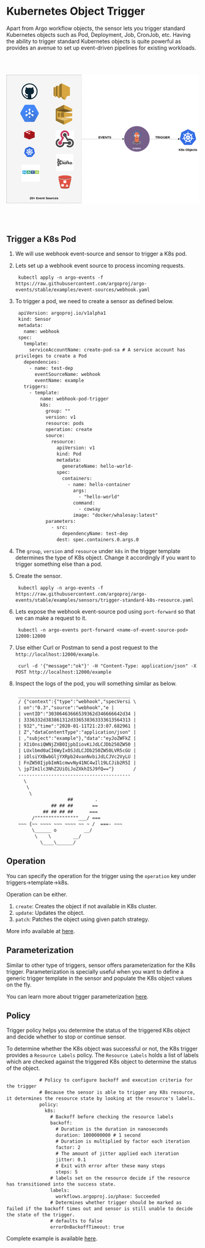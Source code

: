 # Kubernetes Object Trigger

Apart from Argo workflow objects, the sensor lets you trigger standard Kubernetes objects such as Pod, Deployment, Job, CronJob, etc.
Having the ability to trigger standard Kubernetes objects is quite powerful as provides an avenue to
set up event-driven pipelines for existing workloads.

<br/>
<br/>

<p align="center">
  <img src="https://github.com/argoproj/argo-events/blob/master/docs/assets/k8s-trigger.png?raw=true" alt="K8s Trigger"/>
</p>

<br/>
<br/>

## Trigger a K8s Pod

1. We will use webhook event-source and sensor to trigger a K8s pod.

1. Lets set up a webhook event source to process incoming requests.

        kubectl apply -n argo-events -f https://raw.githubusercontent.com/argoproj/argo-events/stable/examples/event-sources/webhook.yaml

1. To trigger a pod, we need to create a sensor as defined below.

        apiVersion: argoproj.io/v1alpha1
        kind: Sensor
        metadata:
          name: webhook
        spec:
          template:
            serviceAccountName: create-pod-sa # A service account has privileges to create a Pod
          dependencies:
            - name: test-dep
              eventSourceName: webhook
              eventName: example
          triggers:
            - template:
                name: webhook-pod-trigger
                k8s:
                  group: ""
                  version: v1
                  resource: pods
                  operation: create
                  source:
                    resource:
                      apiVersion: v1
                      kind: Pod
                      metadata:
                        generateName: hello-world-
                      spec:
                        containers:
                          - name: hello-container
                            args:
                              - "hello-world"
                            command:
                              - cowsay
                            image: "docker/whalesay:latest"
                  parameters:
                    - src:
                        dependencyName: test-dep
                      dest: spec.containers.0.args.0

1. The `group`, `version` and `resource` under `k8s` in the trigger template determines the type of 
   K8s object. Change it accordingly if you want to trigger something else than a pod.

1. Create the sensor.

        kubectl apply -n argo-events -f https://raw.githubusercontent.com/argoproj/argo-events/stable/examples/sensors/trigger-standard-k8s-resource.yaml

1. Lets expose the webhook event-source pod using `port-forward` so that we can make a request to it.
  
        kubectl -n argo-events port-forward <name-of-event-source-pod> 12000:12000   

1. Use either Curl or Postman to send a post request to the `http://localhost:12000/example`.

        curl -d '{"message":"ok"}' -H "Content-Type: application/json" -X POST http://localhost:12000/example
   
1. Inspect the logs of the pod, you will something similar as below.

        _________________________________________ 
        / {"context":{"type":"webhook","specVersi \
        | on":"0.3","source":"webhook","e |
        | ventID":"30306463666539362d346666642d34 |
        | 3336332d383861312d336538363333613564313 |
        | 932","time":"2020-01-11T21:23:07.682961 |
        | Z","dataContentType":"application/json" |
        | ,"subject":"example"},"data":"eyJoZWFkZ |
        | XIiOnsiQWNjZXB0IjpbIiovKiJdLCJDb250ZW50 |
        | LUxlbmd0aCI6WyIxOSJdLCJDb250ZW50LVR5cGU |
        | iOlsiYXBwbGljYXRpb24vanNvbiJdLCJVc2VyLU |
        | FnZW50IjpbImN1cmwvNy41NC4wIl19LCJib2R5I |
        \ jp7Im1lc3NhZ2UiOiJoZXkhISJ9fQ=="}       /
        ----------------------------------------- 
          \
           \
            \     
                          ##        .            
                    ## ## ##       ==            
                 ## ## ## ##      ===            
             /""""""""""""""""___/ ===        
        ~~~ {~~ ~~~~ ~~~ ~~~~ ~~ ~ /  ===- ~~~   
             \______ o          __/            
              \    \        __/             
                \____\______/   


## Operation

You can specify the operation for the trigger using the `operation` key under triggers->template->k8s.

Operation can be either.

1. `create`: Creates the object if not available in K8s cluster.
2. `update`: Updates the object.
3. `patch`: Patches the object using given patch strategy.

More info available at [here](https://github.com/argoproj/argo-events/blob/master/api/sensor.md#argoproj.io/v1alpha1.StandardK8sTrigger).

## Parameterization

Similar to other type of triggers, sensor offers parameterization for the K8s trigger. Parameterization is specially useful when
you want to define a generic trigger template in the sensor and populate the K8s object values on the fly.

You can learn more about trigger parameterization [here](https://argoproj.github.io/argo-events/tutorials/02-parameterization/).

## Policy

Trigger policy helps you determine the status of the triggered K8s object and decide whether to stop or continue sensor. 

To determine whether the K8s object was successful or not, the K8s trigger provides a `Resource Labels` policy.
The `Resource Labels` holds a list of labels which are checked against the triggered K8s object to determine the status of the object.

                # Policy to configure backoff and execution criteria for the trigger
                # Because the sensor is able to trigger any K8s resource, it determines the resource state by looking at the resource's labels.
                policy:
                  k8s:
                    # Backoff before checking the resource labels
                    backoff:
                      # Duration is the duration in nanoseconds
                      duration: 1000000000 # 1 second
                      # Duration is multiplied by factor each iteration
                      factor: 2
                      # The amount of jitter applied each iteration
                      jitter: 0.1
                      # Exit with error after these many steps
                      steps: 5
                    # labels set on the resource decide if the resource has transitioned into the success state.
                    labels:
                      workflows.argoproj.io/phase: Succeeded
                    # Determines whether trigger should be marked as failed if the backoff times out and sensor is still unable to decide the state of the trigger.
                    # defaults to false
                    errorOnBackoffTimeout: true

Complete example is available [here](https://raw.githubusercontent.com/argoproj/argo-events/stable/examples/sensors/trigger-with-policy.yaml). 
